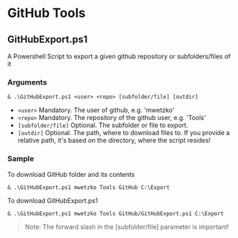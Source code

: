 # GitHub Tools

## GitHubExport.ps1

A Powershell Script to export a given github repository or subfolders/files of it

### Arguments

`& .\GitHubExport.ps1 <user> <repo> [subfolder/file] [outdir]`

+ `<user>` Mandatory. The user of github, e.g. 'mwetzko'
+ `<repo>` Mandatory. The repository of the github user, e.g. 'Tools'
+ `[subfolder/file]` Optional. The subfolder or file to export.
+ `[outdir]` Optional. The path, where to download files to. If you provide a relative path, it's based on the directory, where the script resides!

### Sample

To download GitHub folder and its contents

`& .\GitHubExport.ps1 mwetzko Tools GitHub C:\Export`

To download GitHubExport.ps1

`& .\GitHubExport.ps1 mwetzko Tools GitHub/GitHubExport.ps1 C:\Export`

> Note: The forward slash in the [subfolder/file] parameter is important!
